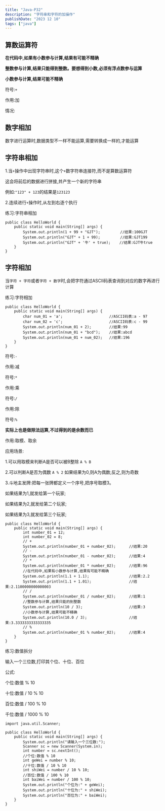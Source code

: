 ```yaml
---
title: "Java-P32"
description: "字符串和字符的加操作"
publishDate: "2023 12 10"
tags: ["java"]
---
```


## 算数运算符

**在代码中,如果有小数参与计算,结果有可能不精确**

**整数参与计算,结果只能得到整数。要想得到小数,必须有浮点数参与运算**

**小数参与计算,结果可能不精确**

符号:`+`

作用:加

情况:

## 数字相加

数字进行运算时,数据类型不一样不能运算,需要转换成一样的,才能运算 
  
## 字符串相加

1.当`+`操作中出现字符串时,这个`+`数字符串连接符,而不是算数运算符

这会将前后的数据进行拼接,并产生一个新的字符串

例如:`"123" + 123`的结果是`123123`
  
2.连续进行`+`操作时,从左到右逐个执行

练习:字符串相加

```
public class HelloWorld {
    public static void main(String[] args) {
        System.out.println(1 + 99 + "GJT");         //结果:100GJT
        System.out.println("GJT" + 1 + 99);         //结果:GJT199
        System.out.println("GJT" + '牛' + true);    //结果:GJT牛true
    }
}
```

## 字符相加
当`字符 + 字符`或者`字符 + 数字`时,会把字符通过ASCII码表查询到对应的数字再进行计算

练习:字符相加

```
public class HelloWorld {
    public static void main(String[] args) {
        char num_01 = 'a';                     //ASCII码表:a - 97
        char num_02 = 'c';                     //ASCII码表:c - 99
        System.out.println(num_01 + 2);        //结果:99
        System.out.println(num_01 + "bcd");    //结果:abcd
        System.out.println(num_01 + num_02);   //结果:196
    }
}
```

符号:`-`

作用:减

符号:`*`

作用:乘

符号:`/`

作用:除

符号:`%`

**实际上也是做除法运算,不过得到的是余数而已**

作用:取模、取余

应用场景:

1.可以用取模来判断A是否可以被B整除 `A % B`

2.可以判断A是否为偶数 `A % 2` 如果结果为0,则A为偶数;反之,则为奇数

3.斗地主发牌:把每一张牌都定义一个序号,把序号取模3。

如果结果为1,就发给第一个玩家;

如果结果为2,就发给第二个玩家;

如果结果为3,就发给第三个玩家;

```
public class HelloWorld {
    public static void main(String[] args) {
        int number_01 = 12;
        int number_02 = 8;
        // +
        System.out.println(number_01 + number_02);      //结果:20
        // -
        System.out.println(number_01 - number_02);      //结果:4
        // *
        System.out.println(number_01 * number_02);      //结果:96
        //在代码中,如果有小数参与计算,结果有可能不精确
        System.out.println(1.1 + 1.1);                  //结果:2.2
        System.out.println(1.1 + 1.01);                 //结果:2.1100000000000003
        // /
        System.out.println(number_01 / number_02);      //结果:1
        //整数参与计算,结果只能的到整数
        System.out.println(10 / 3);                     //结果:3
        //小数参与计算,结果可能不精确
        System.out.println(10.0 / 3);                   //结果:3.3333333333333335
        // %
        System.out.println(number_01 % number_02);      //结果:4
    }
}
```

练习:数值拆分

输入一个三位数,打印其个位、十位、百位

公式:

个位:数值 % 10

十位:数值 / 10 % 10

百位:数值 / 100 % 10 

千位:数值 / 1000 % 10 

```
import java.util.Scanner;

public class HelloWorld {
    public static void main(String[] args) {
        System.out.println("请输入一个三位数:");
        Scanner sc = new Scanner(System.in);
        int number = sc.nextInt();
        //个位:数值 % 10
        int geWei = number % 10;
        //十位:数值 / 10 % 10
        int shiWei = number / 10 % 10;
        //百位:数值 / 100 % 10 
        int baiWei = number / 100 % 10;
        System.out.println("个位为:" + geWei);
        System.out.println("十位为:" + shiWei);
        System.out.println("百位为:" + baiWei);
    }
}
```
